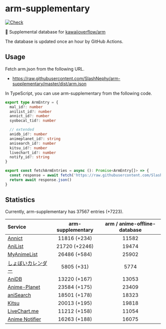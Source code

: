 # arm-supplementary

[![Check](https://github.com/SlashNephy/arm-supplementary/actions/workflows/check-node.yml/badge.svg)](https://github.com/SlashNephy/arm-supplementary/actions/workflows/check-node.yml)

💊 Supplemental database for [kawaiioverflow/arm](https://github.com/kawaiioverflow/arm)

The database is updated once an hour by GitHub Actions.

## Usage

Fetch arm.json from the following URL.

- https://raw.githubusercontent.com/SlashNephy/arm-supplementary/master/dist/arm.json

In TypeScript, you can use arm-supplementary from the following code.

```TypeScript
export type ArmEntry = {
  mal_id?: number
  anilist_id?: number
  annict_id?: number
  syobocal_tid?: number

  // extended
  anidb_id?: number
  animeplanet_id?: string
  anisearch_id?: number
  kitsu_id?: number
  livechart_id?: number
  notify_id?: string
}

export const fetchArmEntries = async (): Promise<ArmEntry[]> => {
  const response = await fetch('https://raw.githubusercontent.com/SlashNephy/arm-supplementary/master/dist/arm.json')
  return await response.json()
}
```

## Statistics

Currently, arm-supplementary has 37567 entries (+7223).

| Service                                     | arm-supplementary | arm / anime-offline-database |
| :------------------------------------------ | :---------------: | :--------------------------: |
| [Annict](https://annict.com)                |   11816 (+234)    |            11582             |
| [AniList](https://anilist.co)               |   21720 (+2246)   |            19474             |
| [MyAnimeList](https://myanimelist.net)      |   26486 (+584)    |            25902             |
| [しょぼいカレンダー](https://cal.syoboi.jp) |    5805 (+31)     |             5774             |
| [AniDB](https://anidb.net)                  |   13220 (+167)    |            13053             |
| [Anime-Planet](https://anime-planet.com)    |   23584 (+175)    |            23409             |
| [aniSearch](https://anisearch.com)          |   18501 (+178)    |            18323             |
| [Kitsu](https://kitsu.io)                   |   20013 (+195)    |            19818             |
| [LiveChart.me](https://livechart.me)        |   11212 (+158)    |            11054             |
| [Anime Notifier](https://notify.moe)        |   16263 (+188)    |            16075             |
